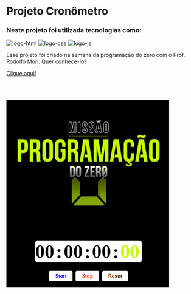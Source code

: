 <h1>Projeto Cronômetro</h1>

<h3>Neste projeto foi utilizada tecnologias como:</h3>

<img src="https://img.shields.io/badge/HTML5-E34F26?style=for-the-badge&logo=html5&logoColor=white" alt="logo-html">
<img src="https://img.shields.io/badge/CSS3-1572B6?style=for-the-badge&logo=css3&logoColor=white" alt="logo-css">
<img src="https://img.shields.io/badge/JavaScript-F7DF1E?style=for-the-badge&logo=javascript&logoColor=black" alt="logo-js">

<p>Esse projeto foi criado na semana da programação do zero com o Prof. Rodolfo Mori. Quer conhece-lo?</p>
<a href="https://www.instagram.com/rodolfomorii/"> Clique aqui!

<br><br>

<img src="https://github.com/marcosvinicius1990/CRONOMETRO/blob/master/print.png?raw=true" />
